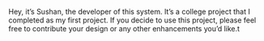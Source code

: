 <p>Hey, it’s Sushan, the developer of this system. It’s a college project that I completed as my first project. If you decide to use this project, please feel free to contribute your design or any other enhancements you’d like.t</p>
